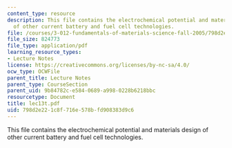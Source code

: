 ```yaml
---
content_type: resource
description: This file contains the electrochemical potential and materials design
  of other current battery and fuel cell technologies.
file: /courses/3-012-fundamentals-of-materials-science-fall-2005/798d2e221c8f716e578bfd908383d9c6_lec13t.pdf
file_size: 824773
file_type: application/pdf
learning_resource_types:
- Lecture Notes
license: https://creativecommons.org/licenses/by-nc-sa/4.0/
ocw_type: OCWFile
parent_title: Lecture Notes
parent_type: CourseSection
parent_uid: 9b84782c-e584-0689-a998-0228b6218bbc
resourcetype: Document
title: lec13t.pdf
uid: 798d2e22-1c8f-716e-578b-fd908383d9c6
---
```

This file contains the electrochemical potential and materials design of other current battery and fuel cell technologies.